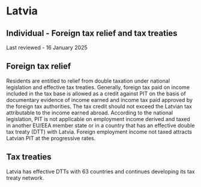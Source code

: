 # Latvia
## Individual - Foreign tax relief and tax treaties
Last reviewed - 16 January 2025
## Foreign tax relief
Residents are entitled to relief from double taxation under national legislation and effective tax treaties.
Generally, foreign tax paid on income included in the tax base is allowed as a credit against PIT on the basis of documentary evidence of income earned and income tax paid approved by the foreign tax authorities. The tax credit should not exceed the Latvian tax attributable to the income earned abroad.
According to the national legislation, PIT is not applicable on employment income derived and taxed in another EU/EEA member state or in a country that has an effective double tax treaty (DTT) with Latvia. Foreign employment income not taxed attracts Latvian PIT at the progressive rates.
## Tax treaties
Latvia has effective DTTs with 63 countries and continues developing its tax treaty network.
